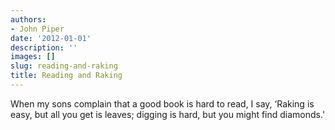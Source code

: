 ```yaml
---
authors:
- John Piper
date: '2012-01-01'
description: ''
images: []
slug: reading-and-raking
title: Reading and Raking
---
```


When my sons complain that a good book is hard to read, I say, ‘Raking is easy, but all you get is leaves; digging is hard, but you might find diamonds.'